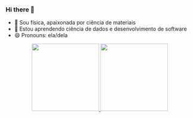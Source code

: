 ### Hi there 👋

- 🔭 Sou física, apaixonada por ciência de materiais
- 🌱 Estou aprendendo ciência de dados e desenvolvimento de software
- 😄 Pronouns: ela/dela


<div align="center">
  <a href="https://github.com/mnespeque">
  <img height="180em" src="https://github-readme-stats.vercel.app/api?username=mnespeque&show_icons=true&theme=dracula&include_all_commits=true&count_private=true"/>
  <img height="180em" src="https://github-readme-stats.vercel.app/api/top-langs/?username=mnespeque&layout=compact&langs_count=7&theme=dracula"/>
</div>
